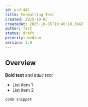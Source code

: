 ```yaml
---
id: prd-447
title: Formatting Test
created: 2025-10-05
createdAt: 2025-10-05T19:46:10.394Z
author: Test
status: draft
priority: medium
version: 1.0
---
```


## Overview

**Bold text** and *italic text*

- List item 1
- List item 2

`code snippet`